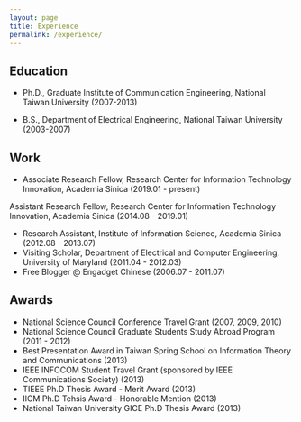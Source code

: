 ```yaml
---
layout: page
title: Experience
permalink: /experience/
---
```

## Education

* Ph.D., Graduate Institute of Communication Engineering, National Taiwan University (2007-2013)  

* B.S., Department of Electrical Engineering, National Taiwan University (2003-2007)

## Work

* Associate Research Fellow, Research Center for Information Technology Innovation, Academia Sinica (2019.01 - present)

Assistant Research Fellow, Research Center for Information Technology Innovation, Academia Sinica (2014.08 - 2019.01)
* Research Assistant, Institute of Information Science, Academia Sinica  (2012.08 - 2013.07)  
* Visiting Scholar, Department of Electrical and Computer Engineering, University of Maryland (2011.04 - 2012.03)  
* Free Blogger @ Engadget Chinese (2006.07 - 2011.07)

## Awards

* National Science Council Conference Travel Grant (2007, 2009, 2010)
* National Science Council Graduate Students Study Abroad Program (2011 - 2012)
* Best Presentation Award in Taiwan Spring School on Information Theory and Communications (2013)
* IEEE INFOCOM Student Travel Grant (sponsored by IEEE Communications Society) (2013)
* TIEEE Ph.D Thesis Award - Merit Award (2013)
* IICM Ph.D Tehsis Award - Honorable Mention (2013)
* National Taiwan University GICE Ph.D Thesis Award (2013)
